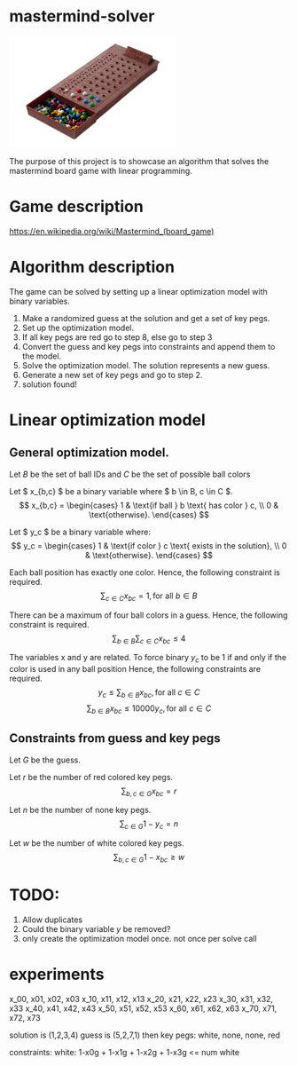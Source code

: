 # mastermind-solver
<img src=images/mastermind.jpg alt="My Example Image" width="300" height="200" class=center>

The purpose of this project is to showcase an algorithm that solves the mastermind board game
with linear programming.

# Game description
https://en.wikipedia.org/wiki/Mastermind_(board_game)

# Algorithm description
The game can be solved by setting up a linear optimization model with binary variables.

1. Make a randomized guess at the solution and get a set of key pegs.
2. Set up the optimization model.
3. If all key pegs are red go to step 8, else go to step 3
4. Convert the guess and key pegs into constraints and append them to the model.
5. Solve the optimization model. The solution represents a new guess.
6. Generate a new set of key pegs and go to step 2.
7. solution found!

# Linear optimization model

## General optimization model.
Let 
$B$ be the set of ball IDs and
$C$ be the set of possible ball colors

Let $ x_{b,c} $ be a binary variable where $ b \in B, c \in C $.
$$
x_{b,c} =
\begin{cases}
1 & \text{if ball } b \text{ has color } c, \\
0 & \text{otherwise}.
\end{cases}
$$

Let $ y_c $ be a binary variable where:
$$
y_c =
\begin{cases}
1 & \text{if color } c \text{ exists in the solution}, \\
0 & \text{otherwise}.
\end{cases}
$$

Each ball position has exactly one color.
Hence, the following constraint is required.
$$
\sum_{c \in C} x_{bc} = 1, \text{for all } b \in B
$$

There can be a maximum of four ball colors in a guess.
Hence, the following constraint is required.
$$
\sum_{b \in B} \sum_{c \in C} x_{bc} \leq 4
$$

The variables x and y are related.
To force binary $y_c$ to be $1$ if and only if the color is used in any ball position
Hence, the following constraints are required.
$$
y_c \leq \sum_{b \in B} x_{bc}, \text{for all } c \in C
$$
$$
\sum_{b \in B} x_{bc} \leq 10000y_c, \text{for all } c \in C
$$


## Constraints from guess and key pegs

Let $G$ be the guess.

Let $r$ be the number of red colored key pegs.
$$
\sum_{b,c \in G} x_{bc} = r
$$

Let $n$ be the number of none key pegs.
$$
\sum_{c \in G} 1 - y_c = n
$$

Let $w$ be the number of white colored key pegs.
$$
\sum_{b,c \in G} 1 - x_{bc} \geq w
$$


# TODO:
1. Allow duplicates
2. Could the binary variable $y$ be removed?
3. only create the optimization model once. not once per solve call

# experiments
x_00, x01, x02, x03
x_10, x11, x12, x13
x_20, x21, x22, x23
x_30, x31, x32, x33
x_40, x41, x42, x43
x_50, x51, x52, x53
x_60, x61, x62, x63
x_70, x71, x72, x73

solution is (1,2,3,4)
guess is (5,2,7,1)
then key pegs:
white, none, none, red

constraints:
white: 1-x0g + 1-x1g + 1-x2g + 1-x3g <= num white


 

